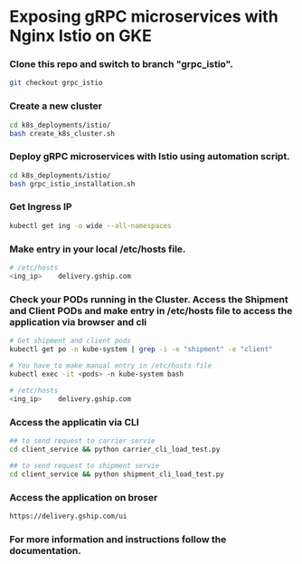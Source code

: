# Exposing gRPC microservices with Nginx Istio on GKE

### Clone this repo and switch to branch "grpc_istio".

```sh
git checkout grpc_istio
```

### Create a new cluster

```sh
cd k8s_deployments/istio/
bash create_k8s_cluster.sh
```

### Deploy gRPC microservices with Istio using automation script.

```sh
cd k8s_deployments/istio/
bash grpc_istio_installation.sh
```

### Get Ingress IP 

```sh
kubectl get ing -o wide --all-namespaces
```

### Make entry in your local /etc/hosts file.  

```sh
# /etc/hosts
<ing_ip>	delivery.gship.com
```

### Check your PODs running in the Cluster. Access the Shipment and Client PODs and make entry in /etc/hosts file to access the application via browser and cli  

```sh
# Get shipment and client pods
kubectl get po -n kube-system | grep -i -e "shipment" -e "client" 

# You have to make manual entry in /etc/hosts file
kubectl exec -it <pods> -n kube-system bash 
 
# /etc/hosts
<ing_ip>	delivery.gship.com
```

### Access the applicatin via CLI  

```sh
## to send request to carrier servie 
cd client_service && python carrier_cli_load_test.py 

## to send request to shipment servie 
cd client_service && python shipment_cli_load_test.py
```

### Access the application on broser

```sh
https://delivery.gship.com/ui
```

### For more information and instructions follow the documentation.

